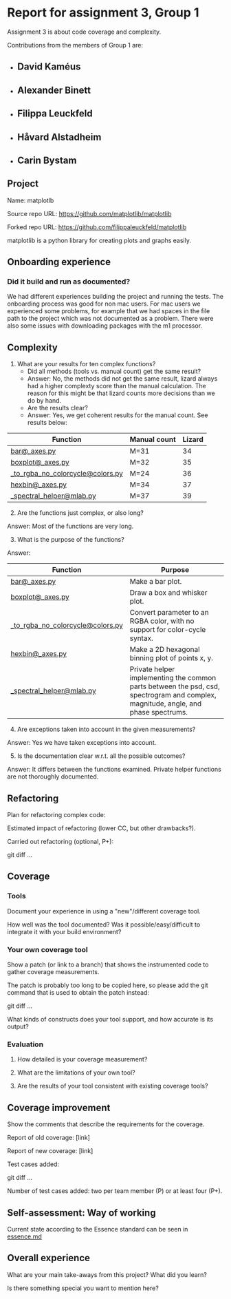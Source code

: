 # Report for assignment 3, Group 1

Assignment 3 is about code coverage and complexity.

Contributions from the members of Group 1 are:

- David Kaméus
    -
- Alexander Binett
    -
- Filippa Leuckfeld
    -
- Håvard Alstadheim
    -
- Carin Bystam
    -

## Project

Name: matplotlb

Source repo URL: https://github.com/matplotlib/matplotlib

Forked repo URL: https://github.com/filippaleuckfeld/matplotlib

matplotlib is a python library for creating plots and graphs easily.

## Onboarding experience

### Did it build and run as documented?

We had different experiences building the project and running the tests. The onboarding process was good for non mac users. For mac users we experienced some problems, for example that we had spaces in the file path to the project which was not documented as a problem. There were also some issues with downloading packages with the m1 processor.

## Complexity

1. What are your results for ten complex functions?
   * Did all methods (tools vs. manual count) get the same result?
   * Answer: No, the methods did not get the same result, lizard always had a higher complexty score than the manual calculation. The reason for this might be that lizard counts more decisions than we do by hand.
   * Are the results clear?
   * Answer: Yes, we get coherent results for the manual count. See results below:

|Function | Manual count | Lizard |
|---------|--------------|--------|
|bar@_axes.py|M=31|34|
|boxplot@_axes.py|M=32|35|
|_to_rgba_no_colorcycle@colors.py|M=24|36|
|hexbin@_axes.py|M=34|37|
|_spectral_helper@mlab.py|M=37|39|

2. Are the functions just complex, or also long?

Answer: Most of the functions are very long.

3. What is the purpose of the functions?

Answer:

|Function | Purpose |
|---------|---------|
|bar@_axes.py|Make a bar plot.|
|boxplot@_axes.py|Draw a box and whisker plot.|
|_to_rgba_no_colorcycle@colors.py|Convert parameter to an RGBA color, with no support for color-cycle syntax.|
|hexbin@_axes.py|Make a 2D hexagonal binning plot of points x, y.|
|_spectral_helper@mlab.py|Private helper implementing the common parts between the psd, csd, spectrogram and complex, magnitude, angle, and phase spectrums.|
4. Are exceptions taken into account in the given measurements?

Answer: Yes we have taken exceptions into account.

5. Is the documentation clear w.r.t. all the possible outcomes?

Answer: It differs between the functions examined. Private helper functions are not thoroughly documented.

## Refactoring

Plan for refactoring complex code:

Estimated impact of refactoring (lower CC, but other drawbacks?).

Carried out refactoring (optional, P+):

git diff ...

## Coverage

### Tools

Document your experience in using a "new"/different coverage tool.

How well was the tool documented? Was it possible/easy/difficult to
integrate it with your build environment?

### Your own coverage tool

Show a patch (or link to a branch) that shows the instrumented code to
gather coverage measurements.

The patch is probably too long to be copied here, so please add
the git command that is used to obtain the patch instead:

git diff ...

What kinds of constructs does your tool support, and how accurate is
its output?

### Evaluation

1. How detailed is your coverage measurement?

2. What are the limitations of your own tool?

3. Are the results of your tool consistent with existing coverage tools?

## Coverage improvement

Show the comments that describe the requirements for the coverage.

Report of old coverage: [link]

Report of new coverage: [link]

Test cases added:

git diff ...

Number of test cases added: two per team member (P) or at least four (P+).

## Self-assessment: Way of working

Current state according to the Essence standard can be seen in [essence.md](./essence.md)

## Overall experience

What are your main take-aways from this project? What did you learn?

Is there something special you want to mention here?
